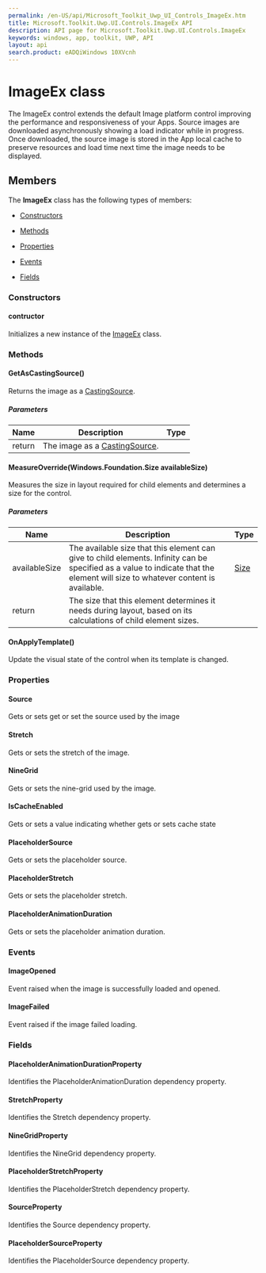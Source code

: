 ```yaml
---
permalink: /en-US/api/Microsoft_Toolkit_Uwp_UI_Controls_ImageEx.htm
title: Microsoft.Toolkit.Uwp.UI.Controls.ImageEx API 
description: API page for Microsoft.Toolkit.Uwp.UI.Controls.ImageEx
keywords: windows, app, toolkit, UWP, API
layout: api
search.product: eADQiWindows 10XVcnh
---
```



# ImageEx class

The ImageEx control extends the default Image platform control improving the performance and responsiveness of your Apps. Source images are downloaded asynchronously showing a load indicator while in progress. Once downloaded, the source image is stored in the App local cache to preserve resources and load time next time the image needs to be displayed.

## Members

The **ImageEx** class has the following types of members:

* [Constructors](#Constructors)

* [Methods](#Methods)

* [Properties](#Properties)

* [Events](#Events)

* [Fields](#Fields)

### Constructors

#### contructor

Initializes a new instance of the [ImageEx](Microsoft_Toolkit_Uwp_UI_Controls_ImageEx.htm) class.





### Methods

#### GetAsCastingSource()

Returns the image as a [CastingSource](https://msdn.microsoft.com/library/windows/apps/Windows.Media.Casting.CastingSource).

##### Parameters



| Name | Description | Type || --- | --- | --- || return |The image as a [CastingSource](https://msdn.microsoft.com/library/windows/apps/Windows.Media.Casting.CastingSource). |




#### MeasureOverride(Windows.Foundation.Size availableSize)

Measures the size in layout required for child elements and determines a size for the control.

##### Parameters



| Name | Description | Type || --- | --- | --- || availableSize | The available size that this element can give to child elements. Infinity can be specified as a value to indicate that the element will size to whatever content is available. | [Size](https://msdn.microsoft.com/library/windows/apps/Windows.Foundation.Size) || return |The size that this element determines it needs during layout, based on its calculations of child element sizes. |




#### OnApplyTemplate()

Update the visual state of the control when its template is changed.





### Properties

#### Source

Gets or sets get or set the source used by the image





#### Stretch

Gets or sets the stretch of the image.





#### NineGrid

Gets or sets the nine-grid used by the image.





#### IsCacheEnabled

Gets or sets a value indicating whether gets or sets cache state





#### PlaceholderSource

Gets or sets the placeholder source.





#### PlaceholderStretch

Gets or sets the placeholder stretch.





#### PlaceholderAnimationDuration

Gets or sets the placeholder animation duration.





### Events

#### ImageOpened

Event raised when the image is successfully loaded and opened.





#### ImageFailed

Event raised if the image failed loading.





### Fields

#### PlaceholderAnimationDurationProperty

Identifies the PlaceholderAnimationDuration dependency property.





#### StretchProperty

Identifies the Stretch dependency property.





#### NineGridProperty

Identifies the NineGrid dependency property.





#### PlaceholderStretchProperty

Identifies the PlaceholderStretch dependency property.





#### SourceProperty

Identifies the Source dependency property.





#### PlaceholderSourceProperty

Identifies the PlaceholderSource dependency property.




